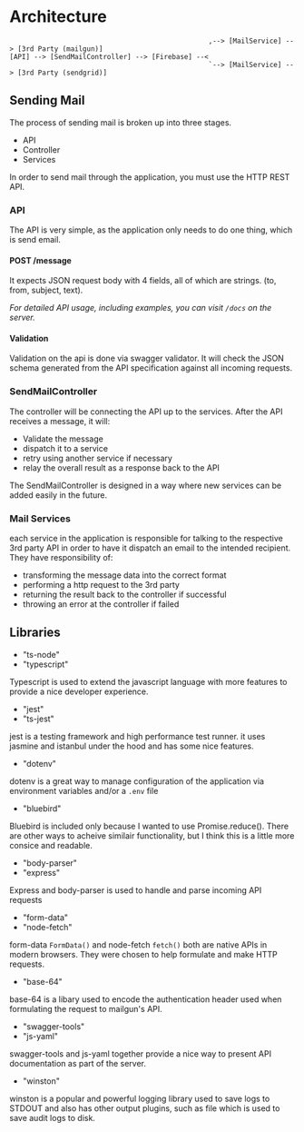 # Architecture

```
                                                 ,--> [MailService] --> [3rd Party (mailgun)]
[API] --> [SendMailController] --> [Firebase] --<
                                                 `--> [MailService] --> [3rd Party (sendgrid)]
```

## Sending Mail

The process of sending mail is broken up into three stages.
  - API
  - Controller
  - Services

In order to send mail through the application, you must use the HTTP REST API.

### API

The API is very simple, as the application only needs to do one thing, which is send email.

#### POST /message
It expects JSON request body with 4 fields, all of which are strings. (to, from, subject, text).

*For detailed API usage, including examples, you can visit `/docs` on the server.*


#### Validation
Validation on the api is done via swagger validator. It will check the JSON schema generated from the API specification against all incoming requests.


### SendMailController

The controller will be connecting the API up to the services. After the API receives a message, it will:
 - Validate the message
 - dispatch it to a service
 - retry using another service if necessary
 - relay the overall result as a response back to the API

The SendMailController is designed in a way where new services can be added easily in the future.


### Mail Services

each service in the application is responsible for talking to the respective 3rd party API in order to have it dispatch an email to the intended recipient. They have responsibility of:
 - transforming the message data into the correct format
 - performing a http request to the 3rd party
 - returning the result back to the controller if successful
 - throwing an error at the controller if failed



## Libraries

- "ts-node"
- "typescript"

Typescript is used to extend the javascript language with more features to provide a nice developer experience.

- "jest"
- "ts-jest"

jest is a testing framework and high performance test runner. it uses jasmine and istanbul under the hood and has some nice features.

- "dotenv"

dotenv is a great way to manage configuration of the application via environment variables and/or a `.env` file

- "bluebird"

Bluebird is included only because I wanted to use Promise.reduce(). There are other ways to acheive similair functionality, but I think this is a little more consice and readable.

- "body-parser"
- "express"

Express and body-parser is used to handle and parse incoming API requests

- "form-data"
- "node-fetch"

form-data `FormData()` and node-fetch `fetch()` both are native APIs in modern browsers. They were chosen to help formulate and make HTTP requests.

- "base-64"

base-64 is a libary used to encode the authentication header used when formulating the request to mailgun's API.

- "swagger-tools"
- "js-yaml"

swagger-tools and js-yaml together provide a nice way to present API documentation as part of the server.

- "winston"

winston is a popular and powerful logging library used to save logs to STDOUT and also has other output plugins, such as file which is used to save audit logs to disk.
